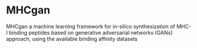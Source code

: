 # MHCgan
MHCgan  a machine learning framework for in-silico synthesization of MHC-I binding peptides based on generative adversarial networks (GANs) approach, using the available binding affinity datasets
